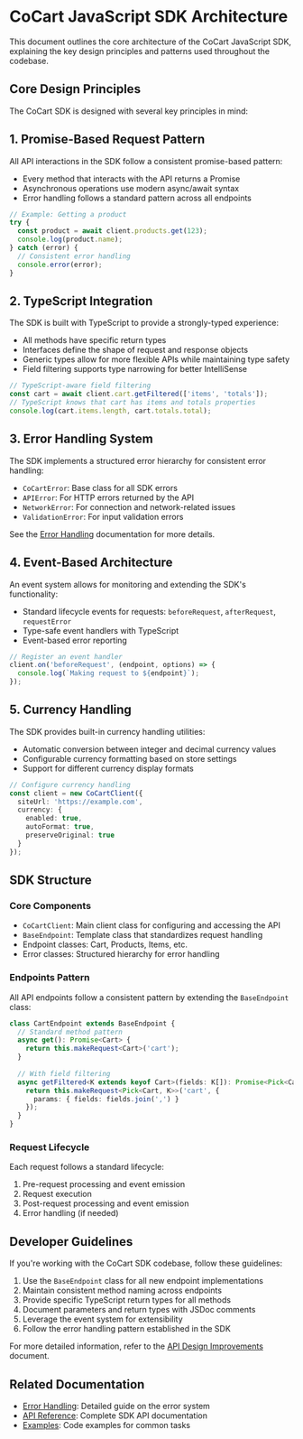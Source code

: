 # CoCart JavaScript SDK Architecture

This document outlines the core architecture of the CoCart JavaScript SDK, explaining the key design principles and patterns used throughout the codebase.

## Core Design Principles

The CoCart SDK is designed with several key principles in mind:

## 1. Promise-Based Request Pattern

All API interactions in the SDK follow a consistent promise-based pattern:

- Every method that interacts with the API returns a Promise
- Asynchronous operations use modern async/await syntax
- Error handling follows a standard pattern across all endpoints

```typescript
// Example: Getting a product
try {
  const product = await client.products.get(123);
  console.log(product.name);
} catch (error) {
  // Consistent error handling
  console.error(error);
}
```

## 2. TypeScript Integration

The SDK is built with TypeScript to provide a strongly-typed experience:

- All methods have specific return types
- Interfaces define the shape of request and response objects
- Generic types allow for more flexible APIs while maintaining type safety
- Field filtering supports type narrowing for better IntelliSense

```typescript
// TypeScript-aware field filtering
const cart = await client.cart.getFiltered(['items', 'totals']);
// TypeScript knows that cart has items and totals properties
console.log(cart.items.length, cart.totals.total);
```

## 3. Error Handling System

The SDK implements a structured error hierarchy for consistent error handling:

- `CoCartError`: Base class for all SDK errors
- `APIError`: For HTTP errors returned by the API
- `NetworkError`: For connection and network-related issues
- `ValidationError`: For input validation errors

See the [Error Handling](./error-handling.md) documentation for more details.

## 4. Event-Based Architecture

An event system allows for monitoring and extending the SDK's functionality:

- Standard lifecycle events for requests: `beforeRequest`, `afterRequest`, `requestError`
- Type-safe event handlers with TypeScript
- Event-based error reporting

```typescript
// Register an event handler
client.on('beforeRequest', (endpoint, options) => {
  console.log(`Making request to ${endpoint}`);
});
```

## 5. Currency Handling

The SDK provides built-in currency handling utilities:

- Automatic conversion between integer and decimal currency values
- Configurable currency formatting based on store settings
- Support for different currency display formats

```typescript
// Configure currency handling
const client = new CoCartClient({
  siteUrl: 'https://example.com',
  currency: {
    enabled: true,
    autoFormat: true,
    preserveOriginal: true
  }
});
```

## SDK Structure

### Core Components

- `CoCartClient`: Main client class for configuring and accessing the API
- `BaseEndpoint`: Template class that standardizes request handling
- Endpoint classes: Cart, Products, Items, etc.
- Error classes: Structured hierarchy for error handling

### Endpoints Pattern

All API endpoints follow a consistent pattern by extending the `BaseEndpoint` class:

```typescript
class CartEndpoint extends BaseEndpoint {
  // Standard method pattern
  async get(): Promise<Cart> {
    return this.makeRequest<Cart>('cart');
  }
  
  // With field filtering
  async getFiltered<K extends keyof Cart>(fields: K[]): Promise<Pick<Cart, K>> {
    return this.makeRequest<Pick<Cart, K>>('cart', {
      params: { fields: fields.join(',') }
    });
  }
}
```

### Request Lifecycle

Each request follows a standard lifecycle:

1. Pre-request processing and event emission
2. Request execution
3. Post-request processing and event emission
4. Error handling (if needed)

## Developer Guidelines

If you're working with the CoCart SDK codebase, follow these guidelines:

1. Use the `BaseEndpoint` class for all new endpoint implementations
2. Maintain consistent method naming across endpoints
3. Provide specific TypeScript return types for all methods
4. Document parameters and return types with JSDoc comments
5. Leverage the event system for extensibility
6. Follow the error handling pattern established in the SDK

For more detailed information, refer to the [API Design Improvements](./api-design-improvements.md) document.

## Related Documentation

- [Error Handling](./error-handling.md): Detailed guide on the error system
- [API Reference](./api-reference.md): Complete SDK API documentation
- [Examples](./examples/README.md): Code examples for common tasks 